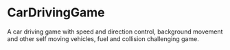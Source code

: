 # CarDrivingGame
A car driving game with speed and direction control, background movement and other self moving vehicles, fuel and collision challenging game.

